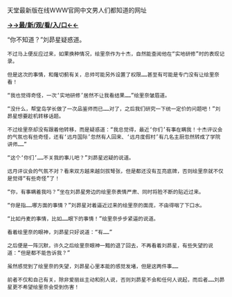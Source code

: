 天堂最新版在线WWW官网中文男人们都知道的网址

**<a href="http://www.baidu.com/link?url=7_xtFUWki7hexbSrF9U18DvNUoYAjH8P5i8sQYawypq&wd">→→最/新/观/看/入/口←←</a>**


“你不知道？”刘昴星疑惑道。

    不过马上便反应过来，如果换种情况，绘里奈作为十杰，自然能查阅他在“实地研修”时的表现记录。

    但是这次的事情，和薙切蓟有关，总帅可能另外设置了权限……甚至有可能是专门没有让绘里奈看！

    “我也觉得奇怪，一次‘实地研修’居然不让我看结果……”绘里奈皱眉道。

    “没什么，帮堂岛学长做了一次品鉴师而已……对了，之后我们研究一下统一定价的问题吧！”刘昴星想要趁机转移话题。

    不过绘里奈却没有跟着他转移，而是疑惑道：“我总觉得，最近‘你们’有事在瞒我！十杰评议会的气氛也有些奇怪，还有‘远月国际’忽然有人回来、‘远月度假村’有几名主厨忽然转成了学院讲师……”

    “这个‘你们’……不关我的事儿吧？”刘昴星迟疑的说道。

    远月评议会的气氛不对？看来双方越来越剑拔弩张，但是都还没有互亮底牌，否则绘里奈就不仅是觉得“有些奇怪”了！

    “你，有事瞒着我吗？”坐在刘昴星旁边的绘里奈表情严肃、同时将脸不断的贴近过来。

    “你是指……哪方面的事情？”刘昴星对着逼近过来的绘里奈的面庞，不由得咽了下口水。

    “比如丹麦的事情，比如……眼下的事情！”绘里奈步步紧逼的说道。

    看着绘里奈的眼神，刘昴星只好说道：“有……”

    之后便是一阵沉默，许久之后绘里奈眼神一黯的退了回去，不再看着刘昴星，有些失望的说道：“但是都不能告诉我？”

    虽然感觉到了绘里奈的失望，刘昴星心里本能的感觉发堵，但是这两件事……

    前者不仅和自己有关，除非爱丽丝主动和别人说，否则刘昴星不会和任何人说起，而后者……刘昴星更不希望绘里奈会受到伤害！
